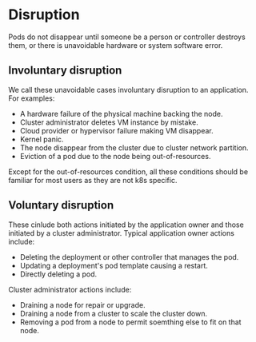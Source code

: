 # Disruption

Pods do not disappear until someone be a person or controller destroys them, or
there is unavoidable hardware or system software error.

## Involuntary disruption

We call these unavoidable cases involuntary disruption to an application. For
examples:
- A hardware failure of the physical machine backing the node.
- Cluster administrator deletes VM instance by mistake.
- Cloud provider or hypervisor failure making VM disappear.
- Kernel panic.
- The node disappear from the cluster due to cluster network partition.
- Eviction of a pod due to the node being out-of-resources.

Except for the out-of-resources condition, all these conditions should be
familiar for most users as they are not k8s specific.

## Voluntary disruption

These cinlude both actions initiated by the application owner and those
initiated by a cluster administrator. Typical application owner actions include:
- Deleting the deployment or other controller that manages the pod.
- Updating a deployment's pod template causing a restart.
- Directly deleting a pod.

Cluster administrator actions include:
- Draining a node for repair or upgrade.
- Draining a node from a cluster to scale the cluster down.
- Removing a pod from a node to permit soemthing else to fit on that node.


